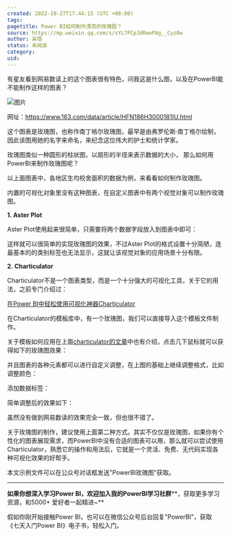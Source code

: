 ```yaml
---
created: 2022-10-27T17:44:15 (UTC +08:00)
tags: 
pagetitle: Power BI如何制作漂亮的玫瑰图？
source: https://mp.weixin.qq.com/s/sYL7FCpJdRwwPAg__Cyz8w
author: 采悟
status: 未阅读
category: 
uid: 
---
```


有星友看到网易数读上的这个图表很有特色，问我这是什么图，以及在PowerBI能不能制作这样的图表？

![图片](https://mmbiz.qpic.cn/mmbiz_jpg/aHEbZtANQJNZpt24h2co1tspSIIsW7vjEkWiaYOXEVYqEDjsHKZGCALlvsw7yBZHcQKvMuAibs4Pz43APQewBvLw/640?wx_fmt=jpeg&wxfrom=5&wx_lazy=1&wx_co=1)

网址：https://www.163.com/data/article/HFN186H3000181IU.html

这个图表是玫瑰图，也称作南丁格尔玫瑰图，最早是由弗罗伦斯·南丁格尔绘制，因此该图用她的名字来命名，来纪念这位伟大的护士和统计学家。

玫瑰图类似一种圆形的柱状图，以扇形的半径来表示数据的大小， 那么如何用PowerBI来制作玫瑰图呢？

以上面图表中，各地区生均校舍面积的数据为例，来看看如何制作玫瑰图。

内置的可视化对象里没有这种图表，在自定义图表中有两个视觉对象可以制作玫瑰图。

**1. Aster Plot**

Aster Plot使用起来很简单，只需要将两个数据字段放入到图表中即可：

这样就可以很简单的实现玫瑰图的效果，不过Aster Plot的格式设置十分简陋，连最基本的的类别标签也无法显示，这就让该视觉对象的应用场景十分有限。

**2. Charticulator**

Charticulator不是一个图表类型，而是一个十分强大的可视化工具，关于它的用法，之前专门介绍过：

[在Power BI中轻松使用可视化神器Charticulator](http://mp.weixin.qq.com/s?__biz=MzA4MzQwMjY4MA==&mid=2484075663&idx=1&sn=0e005a834d40ec83e13432eac3791af3&chksm=8e0c5658b97bdf4e6c27a3fd5998b9a45e6d54cd578da2efa35181ea6ce35767aec268075dd2&scene=21#wechat_redirect)  

在Charticulator的模板库中，有一个玫瑰图，我们可以直接导入这个模板文件制作。

关于模板如何应用在上面[charticulator的文章](http://mp.weixin.qq.com/s?__biz=MzA4MzQwMjY4MA==&mid=2484075663&idx=1&sn=0e005a834d40ec83e13432eac3791af3&chksm=8e0c5658b97bdf4e6c27a3fd5998b9a45e6d54cd578da2efa35181ea6ce35767aec268075dd2&scene=21#wechat_redirect)中也有介绍，点击几下鼠标就可以获得如下的玫瑰图效果：

并且图表的各种元素都可以进行自定义调整，在上图的基础上继续调整格式，比如调整颜色：  

添加数据标签：  

简单调整后的效果如下：  

虽然没有做到网易数读的效果完全一致，但也很不错了。  

关于玫瑰图的制作，建议使用上面第二种方式。其实不仅仅是玫瑰图，如果你有个性化的图表展现需求，而PowerBI中没有合适的图表可以用，那么就可以尝试使用Charticulator，熟悉它的操作和用法后，它就是一个灵活、免费、无代码实现各种可视化效果的好帮手。

本文示例文件可以在公众号对话框发送"PowerBI玫瑰图"获取。

___

**如果你想深入学习Power BI，欢迎加入我的PowerBI学习社群****，获取更多学习资源，和5000+ 爱好者一起精进~**

假如你刚开始接触Power BI，也可以在微信公众号后台回复"PowerBI"，获取《七天入门Power BI》电子书，轻松入门。
